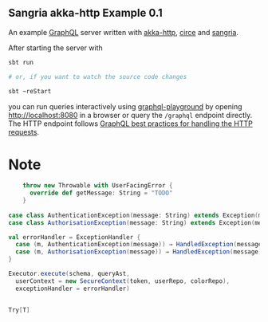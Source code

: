 ## Sangria akka-http Example 0.1

An example [GraphQL](https://graphql.org) server written with [akka-http](https://github.com/akka/akka-http), [circe](https://github.com/circe/circe) and [sangria](https://github.com/sangria-graphql/sangria).

After starting the server with

```bash
sbt run

# or, if you want to watch the source code changes
 
sbt ~reStart
``` 

you can run queries interactively using [graphql-playground](https://github.com/prisma/graphql-playground) by opening [http://localhost:8080](http://localhost:8080) in a browser or query the `/graphql` endpoint directly. The HTTP endpoint follows [GraphQL best practices for handling the HTTP requests](http://graphql.org/learn/serving-over-http/#http-methods-headers-and-body).

# Note

````scala
    throw new Throwable with UserFacingError {
      override def getMessage: String = "TODO"
    }
    
case class AuthenticationException(message: String) extends Exception(message)
case class AuthorisationException(message: String) extends Exception(message)

val errorHandler = ExceptionHandler {
  case (m, AuthenticationException(message)) ⇒ HandledException(message)
  case (m, AuthorisationException(message)) ⇒ HandledException(message)
}

Executor.execute(schema, queryAst,
  userContext = new SecureContext(token, userRepo, colorRepo),
  exceptionHandler = errorHandler)


Try[T]



````
